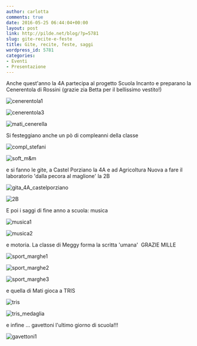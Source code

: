 ```yaml
---
author: carlotta
comments: true
date: 2016-05-25 06:44:04+00:00
layout: post
link: http://pilde.net/blog/?p=5781
slug: gite-recite-e-feste
title: Gite, recite, feste, saggi
wordpress_id: 5781
categories:
- Eventi
- Presentazione
---
```


Anche quest'anno la 4A partecipa al progetto Scuola Incanto e preparano la Cenerentola di Rossini (grazie zia Betta per il bellissimo vestito!)




![cenerentola1](http://pilde.net/blog/wp-content/uploads/2016/06/cenerentola1.jpg)


![cenerentola3](http://pilde.net/blog/wp-content/uploads/2016/06/cenerentola3.jpg)


 ![mati_cenerella](http://pilde.net/blog/wp-content/uploads/2016/06/mati_cenerella.jpg)


Si festeggiano anche un pò di compleanni della classe

![compl_stefani](http://pilde.net/blog/wp-content/uploads/2016/06/compl_stefani.png)


 ![soft_m&m](http://pilde.net/blog/wp-content/uploads/2016/06/soft_mm.png)


e si fanno le gite, a Castel Porziano la 4A e ad Agricoltura Nuova a fare il laboratorio 'dalla pecora al maglione' la 2B

![gita_4A_castelporziano](http://pilde.net/blog/wp-content/uploads/2016/06/gita_4A_castelporziano.jpg)




![2B](http://pilde.net/blog/wp-content/uploads/2016/04/2B.jpg)




E poi i saggi di fine anno a scuola: musica

![musica1](http://pilde.net/blog/wp-content/uploads/2016/04/musica1.png)


 ![musica2](http://pilde.net/blog/wp-content/uploads/2016/04/musica2.png)


e motoria. La classe di Meggy forma la scritta 'umana'  GRAZIE MILLE

![sport_marghe1](http://pilde.net/blog/wp-content/uploads/2016/04/sport_marghe1.png)


 ![sport_marghe2](http://pilde.net/blog/wp-content/uploads/2016/04/sport_marghe2.png)


 ![sport_marghe3](http://pilde.net/blog/wp-content/uploads/2016/04/sport_marghe3.png)


e quella di Mati gioca a TRIS

![tris](http://pilde.net/blog/wp-content/uploads/2016/04/tris.png)


 ![tris_medaglia](http://pilde.net/blog/wp-content/uploads/2016/04/tris_medaglia.png)


e infine ... gavettoni l'ultimo giorno di scuola!!!

![gavettoni1](http://pilde.net/blog/wp-content/uploads/2016/05/gavettoni1.jpg)



